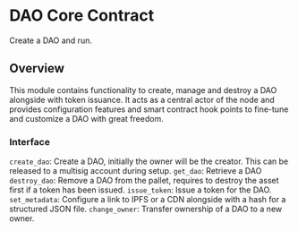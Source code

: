 # DAO Core Contract
Create a DAO and run.

## Overview
This module contains functionality to create, manage and destroy a DAO alongside with token issuance.
It acts as a central actor of the node and provides configuration features and smart contract hook points to fine-tune and customize a DAO with great freedom.

### Interface
`create_dao`: Create a DAO, initially the owner will be the creator. This can be released to a multisig account during setup.
`get_dao`: Retrieve a DAO
`destroy_dao`: Remove a DAO from the pallet, requires to destroy the asset first if a token has been issued.
`issue_token`: Issue a token for the DAO.
`set_metadata`: Configure a link to IPFS or a CDN alongside with a hash for a structured JSON file.
`change_owner`: Transfer ownership of a DAO to a new owner.